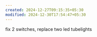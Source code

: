 ```yaml
---
created: 2024-12-27T09:15:35+05:30
modified: 2024-12-30T17:54:47+05:30
---
```


fix 2 switches, replace two led tubelights
